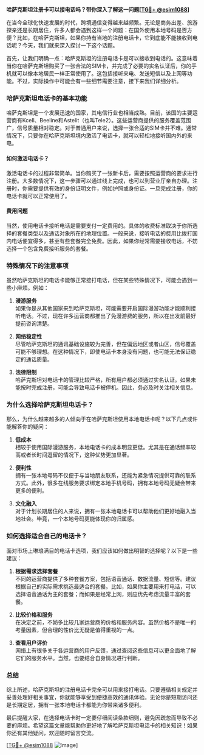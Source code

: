 **哈萨克斯坦注册卡可以接电话吗？带你深入了解这一问题[[TG💪+ @esim1088](https://t.me/s/esim1088)]**

在当今全球化快速发展的时代，跨境通信变得越来越频繁。无论是商务出差、旅游探亲还是长期居住，许多人都会遇到这样一个问题：在国外使用本地号码是否方便？比如，在哈萨克斯坦，如果你持有当地的注册电话卡，它到底能不能接收到电话呢？今天，我们就来深入探讨一下这个话题。

首先，让我们明确一点：哈萨克斯坦的注册电话卡是可以接收到电话的。这意味着当你在哈萨克斯坦购买了一张合法的SIM卡，并完成了必要的实名认证后，你的手机就可以像本地居民一样正常使用了。这包括接听来电、发送短信以及上网等功能。不过，实际操作中可能会有一些细节需要注意，接下来我们详细分析。

### **哈萨克斯坦电话卡的基本功能**

哈萨克斯坦是一个发展迅速的国家，其电信行业也相当成熟。目前，该国的主要运营商有Kcell、Beeline和Astelit（也叫Tele2）。这些运营商提供的服务覆盖范围广，信号质量相对稳定。对于普通用户来说，选择一张合适的SIM卡并不难。通常情况下，只要你在哈萨克斯坦境内激活了电话卡，就可以轻松地接听国内外的来电。

#### **如何激活电话卡？**
激活电话卡的过程非常简单。当你购买了一张新卡后，需要按照运营商的要求进行注册。大多数情况下，这一步骤可以通过线上完成，也可以到营业厅亲自办理。注册时，你需要提供有效的身份证明文件，例如护照或身份证。一旦完成注册，你的电话卡就可以正常使用了。

#### **费用问题**
当然，使用电话卡接听电话是需要支付一定费用的。具体的收费标准取决于你所选择的套餐类型以及通话对象所在的地理位置。一般来说，接听电话的费用比拨打国内电话便宜得多，甚至有些套餐完全免费。因此，如果你经常需要接收电话，不妨选择一个包含免费接听服务的套餐。

### **特殊情况下的注意事项**

虽然哈萨克斯坦的电话卡能够正常接打电话，但在某些特殊情况下，可能会遇到一些小麻烦。例如：

1. **漫游服务**  
   如果你是从其他国家来到哈萨克斯坦，可能需要开启国际漫游功能才能顺利接听电话。不过，现在许多运营商都推出了免漫游费的服务，所以在出发前最好提前咨询清楚。

2. **网络稳定性**  
   尽管哈萨克斯坦的通讯基础设施较为完善，但在偏远地区或者山区，信号覆盖可能不够理想。在这种情况下，即使电话卡本身没有问题，也可能无法保证稳定的通话质量。

3. **法律限制**  
   哈萨克斯坦对电话卡的管理比较严格，所有用户都必须通过实名认证。如果未能按时完成注册，可能会导致电话卡被停机。因此，务必及时关注相关信息。

### **为什么选择哈萨克斯坦电话卡？**

那么，为什么越来越多的人倾向于在哈萨克斯坦使用本地电话卡呢？以下几点或许能解答你的疑问：

1. **低成本**  
   相较于使用国际漫游服务，本地电话卡的成本明显更低。尤其是在通话频率较高或者长时间逗留的情况下，这种优势更加显著。

2. **便利性**  
   拥有一张本地号码不仅便于与当地朋友联系，还能为紧急情况提供可靠的联系方式。此外，很多在线服务要求绑定本地手机号码，拥有本地号码无疑会带来更多的便利。

3. **文化融入**  
   对于计划长期居住的人来说，拥有一张本地电话卡可以帮助他们更好地融入当地社会。毕竟，一个本地号码更能体现你的归属感。

### **如何选择适合自己的电话卡？**

面对市场上琳琅满目的电话卡选项，我们应该如何做出明智的选择呢？以下是一些建议：

1. **根据需求选择套餐**  
   不同的运营商提供了多种套餐方案，包括语音通话、数据流量、短信等。建议根据自己的实际需求挑选最适合的套餐。比如，如果你主要用来打电话，可以选择语音通话为主的套餐；而如果是经常上网，则应优先考虑流量丰富的套餐。

2. **比较价格和服务**  
   在决定之前，不妨多比较几家运营商的价格和服务内容。虽然价格不是唯一的考量因素，但合理的性价比无疑是值得重视的一点。

3. **查看用户评价**  
   网络上有很多关于各运营商的用户反馈，通过查阅这些信息可以更全面地了解它们的服务水平。当然，也要结合自身情况进行判断。

### **总结**

综上所述，哈萨克斯坦的注册电话卡完全可以用来接打电话。只要遵循相关规定并妥善处理好相关事宜，你就能够享受到便捷高效的通讯体验。无论你是短期访问还是长期定居，拥有一张本地电话卡都能为你带来诸多便利。

最后提醒大家，在选择电话卡时一定要仔细阅读条款细则，避免因疏忽而导致不必要的麻烦。希望这篇文章能帮助你更好地了解哈萨克斯坦电话卡的相关知识！如果你还有其他疑问，欢迎随时留言交流。

[[TG💪+ @esim1088](https://t.me/s/esim1088) ![Image](https://i.postimg.cc/4NQfJmqS/Snipaste-2025-05-13-00-14-12.png)]